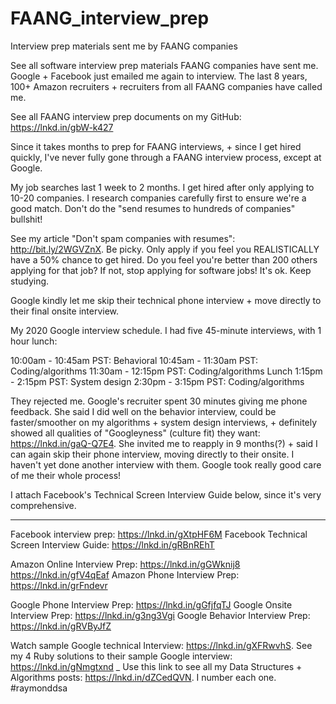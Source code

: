 # FAANG_interview_prep
Interview prep materials sent me by FAANG companies


 See all software interview prep materials FAANG companies have sent me. Google + Facebook just emailed me again to interview. The last 8 years, 100+ Amazon recruiters + recruiters from all FAANG companies have called me.

See all FAANG interview prep documents on my GitHub: https://lnkd.in/gbW-k427

Since it takes months to prep for FAANG interviews, + since I get hired quickly, I've never fully gone through a FAANG interview process, except at Google.

My job searches last 1 week to 2 months. I get hired after only applying to 10-20 companies. I research companies carefully first to ensure we're a good match. Don't do the "send resumes to hundreds of companies" bullshit!

See my article "Don't spam companies with resumes": http://bit.ly/2WGVZnX. Be picky. Only apply if you feel you REALISTICALLY have a 50% chance to get hired. Do you feel you're better than 200 others applying for that job? If not, stop applying for software jobs! It's ok. Keep studying.

Google kindly let me skip their technical phone interview + move directly to their final onsite interview.

My 2020 Google interview schedule. I had five 45-minute interviews, with 1 hour lunch:

10:00am - 10:45am PST: Behavioral
10:45am - 11:30am PST: Coding/algorithms
11:30am - 12:15pm PST: Coding/algorithms
Lunch
1:15pm - 2:15pm PST: System design
2:30pm - 3:15pm PST: Coding/algorithms

They rejected me. Google's recruiter spent 30 minutes giving me phone feedback. She said I did well on the behavior interview, could be faster/smoother on my algorithms + system design interviews, + definitely showed all qualities of "Googleyness" (culture fit) they want: https://lnkd.in/gaQ-Q7E4. She invited me to reapply in 9 months(?) + said I can again skip their phone interview, moving directly to their onsite. I haven't yet done another interview with them. Google took really good care of me their whole process!

I attach Facebook's Technical Screen Interview Guide below, since it's very comprehensive.
___
Facebook interview prep: https://lnkd.in/gXtpHF6M
Facebook Technical Screen Interview Guide: https://lnkd.in/gRBnREhT

Amazon Online Interview Prep:
https://lnkd.in/gGWknij8
https://lnkd.in/gfV4qEaf
Amazon Phone Interview Prep: https://lnkd.in/grFndevr

Google Phone Interview Prep: https://lnkd.in/gGfjfqTJ
Google Onsite Interview Prep: https://lnkd.in/g3ng3Vgi
Google Behavior Interview Prep: https://lnkd.in/gRVByJfZ

Watch sample Google technical Interview: https://lnkd.in/gXFRwvhS.
See my 4 Ruby solutions to their sample Google interview: https://lnkd.in/gNmgtxnd
_
Use this link to see all my Data Structures + Algorithms posts: https://lnkd.in/dZCedQVN. I number each one. #raymonddsa
